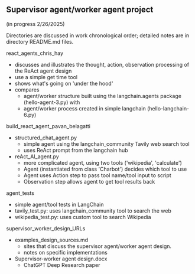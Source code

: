 ## Supervisor agent/worker agent project ##
(in progress 2/26/2025)

Directories are discussed in work chronological order; detailed notes are in directory README.md files.

react_agents_chris_hay
- discusses and illustrates the thought, action, observation processing of the ReAct agent design
- use a simple get time tool
- shows what's going on 'under the hood'
- compares 
  - agent/worker structure built using the langchain.agents package (hello-agent-3.py) with
  - agent/worker process created in simple langchain (hello-langchain-6.py)

build_react_agent_pavan_belagatti
- structured_chat_agent.py
  - simple agent using the langchain_community Tavily web search tool
  - uses ReAct prompt from the langchain hub
- reAct_AI_agent.py
  - more complicated agent, using two tools ('wikipedia', 'calculate')
  - Agent (instantiated from class 'Charbot') decides which tool to use
  - Agent uses Action step to pass tool name/tool input to script
  - Observation step allows agent to get tool results back

agent_tests
- simple agent/tool tests in LangChain
- tavily_test.py: uses langchain_community tool to search the web
- wikipedia_test.py: uses custom tool to search Wikipedia

supervisor_worker_design_URLs
- examples_design_sources.md
  - sites that discuss the supervisor agent/worker agent design.
  - notes on specific implementations
- Supervisor-worker agent design.docx
  - ChatGPT Deep Research paper
